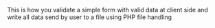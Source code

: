 This is how you validate a simple form with valid data  at client side and write all data send by user to a file using PHP file handling  

